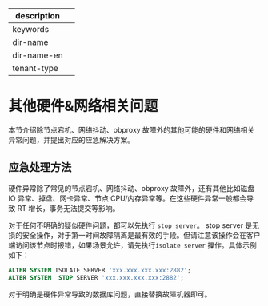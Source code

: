 |description||
|---|---|
|keywords||
|dir-name||
|dir-name-en||
|tenant-type||

# 其他硬件&网络相关问题

本节介绍除节点宕机、网络抖动、obproxy 故障外的其他可能的硬件和网络相关异常问题，并提出对应的应急解决方案。

## 应急处理方法

硬件异常除了常见的节点宕机、网络抖动、obproxy 故障外，还有其他比如磁盘 IO 异常、掉盘、网卡异常、节点 CPU/内存异常等。在这些硬件异常一般都会导致 RT 增长，事务无法提交等影响。

对于任何不明确的疑似硬件问题，都可以先执行 `stop server`。 stop server 是无损的安全操作，对于第一时间故障隔离是最有效的手段。但请注意该操作会在客户端访问该节点时报错，如果场景允许，请先执行`isolate server` 操作。具体示例如下：

```sql
ALTER SYSTEM ISOLATE SERVER 'xxx.xxx.xxx.xxx:2882';
ALTER SYSTEM  STOP SERVER 'xxx.xxx.xxx.xxx:2882';
```

对于明确是硬件异常导致的数据库问题，直接替换故障机器即可。
